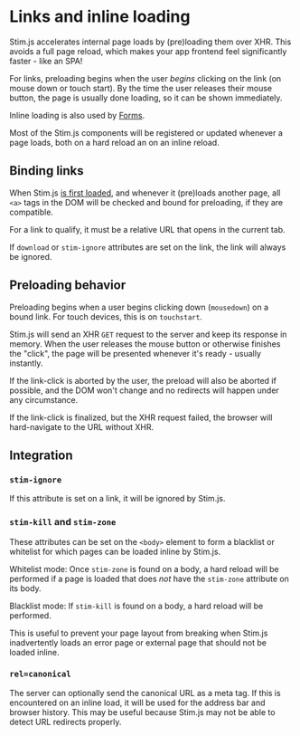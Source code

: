 # Links and inline loading
Stim.js accelerates internal page loads by (pre)loading them over XHR. This avoids a full page reload, which makes your app frontend feel significantly faster - like an SPA!

For links, preloading begins when the user *begins* clicking on the link (on mouse down or touch start). By the time the user releases their mouse button, the page is usually done loading, so it can be shown immediately.

Inline loading is also used by [Forms](./forms.md).

Most of the Stim.js components will be registered or updated whenever a page loads, both on a hard reload an on an inline reload. 

## Binding links
When Stim.js [is first loaded](installation.md), and whenever it (pre)loads another page, all `<a>` tags in the DOM will be checked and bound for preloading, if they are compatible.

For a link to qualify, it must be a relative URL that opens in the current tab.

If `download` or `stim-ignore` attributes are set on the link, the link will always be ignored.

## Preloading behavior
Preloading begins when a user begins clicking down (`mousedown`) on a bound link. For touch devices, this is on `touchstart`.

Stim.js will send an XHR `GET` request to the server and keep its response in memory. When the user releases the mouse button or otherwise finishes the "click", the page will be presented whenever it's ready - usually instantly.


If the link-click is aborted by the user, the preload will also be aborted if possible, and the DOM won't change and no redirects will happen under any circumstance.

If the link-click is finalized, but the XHR request failed, the browser will hard-navigate to the URL without XHR.

## Integration

### `stim-ignore`
If this attribute is set on a link, it will be ignored by Stim.js.

### `stim-kill` and `stim-zone`
These attributes can be set on the `<body>` element to form a blacklist or whitelist for which pages can be loaded inline by Stim.js.

Whitelist mode: Once `stim-zone` is found on a body, a hard reload will be performed if a page is loaded that does *not* have the `stim-zone` attribute on its body.

Blacklist mode: If `stim-kill` is found on a body, a hard reload will be performed.

This is useful to prevent your page layout from breaking when Stim.js inadvertently loads an error page or external page that should not be loaded inline.     

### `rel=canonical`
The server can optionally send the canonical URL as a meta tag. If this is encountered on an inline load, it will be used for the address bar and browser history. This may be useful because Stim.js may not be able to detect URL redirects properly.